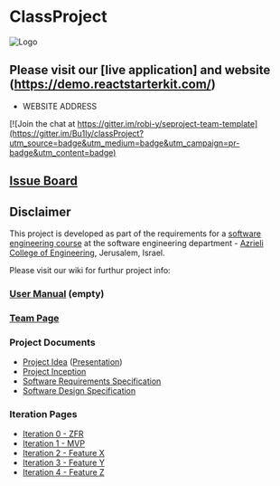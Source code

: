 # ClassProject

![Logo](http://2.bp.blogspot.com/-Co2l_xpzW1c/VKU77-duzAI/AAAAAAAABII/DL_kJXFE6js/s1600/Honda-logo%2B(1).png)

## Please visit our [live application] and website (https://demo.reactstarterkit.com/)
- WEBSITE ADDRESS

[![Join the chat at https://gitter.im/robi-y/seproject-team-template](https://gitter.im/Bu1ly/classProject?utm_source=badge&utm_medium=badge&utm_campaign=pr-badge&utm_content=badge)

## [Issue Board](https://huboard.com/robi-y/seproject-team-template#/)

## Disclaimer
This project is developed as part of the requirements for a [software engineering course](https://github.com/jce-il/se-class/wiki) at the software engineering department - [Azrieli College of Engineering](http://www.jce.ac.il/), Jerusalem, Israel.

Please visit our wiki for furthur project info: 

### [User Manual](https://github.com/Bu1ly/classProject/wiki) (empty)

### [Team Page](../../wiki/team)

### Project Documents
- [Project Idea](docs/idea.pdf) ([Presentation](docs/idea-slides.pdf))
- [Project Inception](../../wiki/inception)
- [Software Requirements Specification](../../wiki/srs)
- [Software Design Specification](../../wiki/sds)

### Iteration Pages
- [Iteration 0 - ZFR](../../wiki/iter0-zfr)
- [Iteration 1 - MVP]()
- [Iteration 2 - Feature X]()
- [Iteration 3 - Feature Y]()
- [Iteration 4 - Feature Z]()



